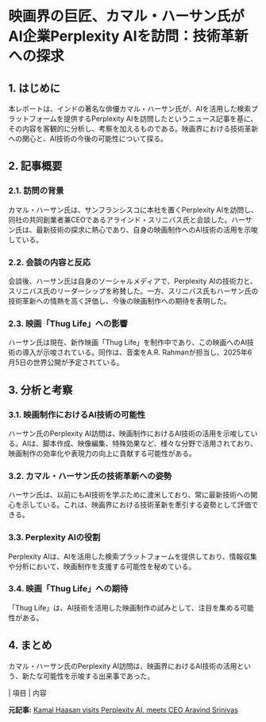 # 映画界の巨匠、カマル・ハーサン氏がAI企業Perplexity AIを訪問：技術革新への探求

## 1. はじめに

本レポートは、インドの著名な俳優カマル・ハーサン氏が、AIを活用した検索プラットフォームを提供するPerplexity AIを訪問したというニュース記事を基に、その内容を客観的に分析し、考察を加えるものである。映画界における技術革新への関心と、AI技術の今後の可能性について探る。

## 2. 記事概要

### 2.1. 訪問の背景

カマル・ハーサン氏は、サンフランシスコに本社を置くPerplexity AIを訪問し、同社の共同創業者兼CEOであるアラインド・スリニバス氏と会談した。ハーサン氏は、最新技術の探求に熱心であり、自身の映画制作へのAI技術の活用を示唆している。

### 2.2. 会談の内容と反応

会談後、ハーサン氏は自身のソーシャルメディアで、Perplexity AIの技術力と、スリニバス氏のリーダーシップを称賛した。一方、スリニバス氏もハーサン氏の技術革新への情熱を高く評価し、今後の映画制作への期待を表明した。

### 2.3. 映画「Thug Life」への影響

ハーサン氏は現在、新作映画「Thug Life」を制作中であり、この映画へのAI技術の導入が示唆されている。同作は、音楽をA.R. Rahmanが担当し、2025年6月5日の世界公開が予定されている。

## 3. 分析と考察

### 3.1. 映画制作におけるAI技術の可能性

ハーサン氏のPerplexity AI訪問は、映画制作におけるAI技術の活用を示唆している。AIは、脚本作成、映像編集、特殊効果など、様々な分野で活用されており、映画制作の効率化や表現力の向上に貢献する可能性がある。

### 3.2. カマル・ハーサン氏の技術革新への姿勢

ハーサン氏は、以前にもAI技術を学ぶために渡米しており、常に最新技術への関心を示している。これは、映画界における技術革新を牽引する姿勢として評価できる。

### 3.3. Perplexity AIの役割

Perplexity AIは、AIを活用した検索プラットフォームを提供しており、情報収集や分析において、映画制作を支援する可能性を秘めている。

### 3.4. 映画「Thug Life」への期待

「Thug Life」は、AI技術を活用した映画制作の試みとして、注目を集める可能性がある。

## 4. まとめ

カマル・ハーサン氏のPerplexity AI訪問は、映画界におけるAI技術の活用という、新たな可能性を示唆する出来事であった。

| 項目 | 内容 

**元記事:** [Kamal Haasan visits Perplexity AI, meets CEO Aravind Srinivas](https://www.cinemaexpress.com/tamil/news/2025/Apr/11/kamal-haasan-visits-perplexity-ai-meets-ceo-aravind-srinivas)